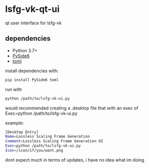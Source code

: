 # lsfg-vk-qt-ui
qt user interface for lsfg-vk
## dependencies

- Python 3.7+
- [PySide6](https://pypi.org/project/PySide6/)
- [toml](https://pypi.org/project/toml/)

install dependencies with:

```bash
pip install PySide6 toml
```
run with
```bash
python /path/to/lsfg-vk-ui.py
```
would recommended creating a .desktop file that with an exec of Exec=python /path/to/lsfg-vk-ui.py

example:
```bash
[Desktop Entry]
Name=Lossless Scaling Frame Generation
Comment=Lossless Scaling Frame Generation UI
Exec=python /path/to/lsfg-vk-ui.py
Icon=/icon/if/you/want.png

```

dont expect much in terms of updates, i have no idea what im doing
